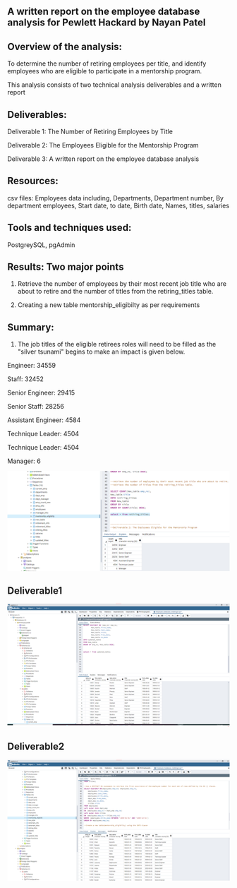 ## A written report on the employee database analysis for Pewlett Hackard by Nayan Patel

## Overview of the analysis:

To determine the number of retiring employees per title, and identify employees who are eligible to participate in a mentorship program.

This analysis consists of two technical analysis deliverables and a written report

## Deliverables:

Deliverable 1: The Number of Retiring Employees by Title

Deliverable 2: The Employees Eligible for the Mentorship Program

Deliverable 3: A written report on the employee database analysis
## Resources:

csv files: Employees data including, Departments, Department number, By department employees, Start date, to date, Birth date, Names, titles, salaries

## Tools and techniques used:

PostgreySQL, pgAdmin

## Results: Two major points

1. Retrieve the number of employees by their most recent job title who are about to retire and  the number of titles from the retiring_titles table.

2. Creating a new table mentorship_eligibilty as per requirements
 
## Summary:

1. The job titles of the eligible retirees roles will need to be filled as the "silver tsunami" begins to make an impact is given below.

Engineer: 34559

Staff: 32452

Senior Engineer: 29415

Senior Staff: 28256

Assistant Engineer: 4584


Technique Leader: 4504

Technique Leader: 4504

Manager: 6



![retiring_titles](images/retiring_titles.png)



## Deliverable1

![Deliverable1](images/deliverable1.png)

## Deliverable2

![Deliverable2](images/deliverable2.png)



